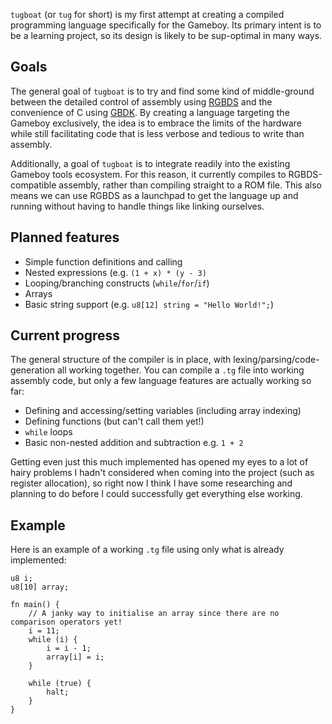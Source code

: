 `tugboat` (or `tug` for short) is my first attempt at creating a compiled programming language specifically for the Gameboy. Its primary intent is to be a learning project, so its design is likely to be sup-optimal in many ways.

## Goals

The general goal of `tugboat` is to try and find some kind of middle-ground between the detailed control of assembly using [RGBDS](https://rgbds.gbdev.io/) and the convenience of C using [GBDK](https://gbdk-2020.github.io/gbdk-2020/). By creating a language targeting the Gameboy exclusively, the idea is to embrace the limits of the hardware while still facilitating code that is less verbose and tedious to write than assembly.

Additionally, a goal of `tugboat` is to integrate readily into the existing Gameboy tools ecosystem. For this reason, it currently compiles to RGBDS-compatible assembly, rather than compiling straight to a ROM file. This also means we can use RGBDS as a launchpad to get the language up and running without having to handle things like linking ourselves.

## Planned features

- Simple function definitions and calling
- Nested expressions (e.g. `(1 + x) * (y - 3)`
- Looping/branching constructs (`while`/`for`/`if`)
- Arrays
- Basic string support (e.g. `u8[12] string = "Hello World!";`)

## Current progress

The general structure of the compiler is in place, with lexing/parsing/code-generation all working together. You can compile a `.tg` file into working assembly code, but only a few language features are actually working so far:

- Defining and accessing/setting variables (including array indexing)
- Defining functions (but can't call them yet!)
- `while` loops
- Basic non-nested addition and subtraction e.g. `1 + 2`

Getting even just this much implemented has opened my eyes to a lot of hairy problems I hadn't considered when coming into the project (such as register allocation), so right now I think I have some researching and planning to do before I could successfully get everything else working.

## Example

Here is an example of a working `.tg` file using only what is already implemented:

```
u8 i;
u8[10] array;

fn main() {
    // A janky way to initialise an array since there are no comparison operators yet!
    i = 11;
    while (i) {
        i = i - 1;
        array[i] = i;
    }

    while (true) {
        halt;
    }
}
```
